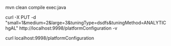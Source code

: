mvn clean compile exec:java

curl -X PUT -d "small=1&medium=2&large=3&tuningType=dsdfs&tuningMethod=ANALYTIChgAL" http://localhost:9998/platformConfiguration -v

curl localhost:9998/platformConfiguration
